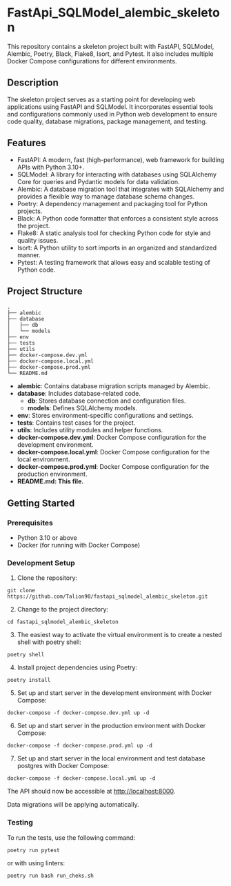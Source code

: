 # FastApi_SQLModel_alembic_skeleton

This repository contains a skeleton project built with FastAPI, SQLModel, Alembic, Poetry, Black, Flake8, Isort, and Pytest. It also includes multiple Docker Compose configurations for different environments.

## Description

The skeleton project serves as a starting point for developing web applications using FastAPI and SQLModel. It incorporates essential tools and configurations commonly used in Python web development to ensure code quality, database migrations, package management, and testing.

## Features

- FastAPI: A modern, fast (high-performance), web framework for building APIs with Python 3.10+.
- SQLModel: A library for interacting with databases using SQLAlchemy Core for queries and Pydantic models for data validation.
- Alembic: A database migration tool that integrates with SQLAlchemy and provides a flexible way to manage database schema changes.
- Poetry: A dependency management and packaging tool for Python projects.
- Black: A Python code formatter that enforces a consistent style across the project.
- Flake8: A static analysis tool for checking Python code for style and quality issues.
- Isort: A Python utility to sort imports in an organized and standardized manner.
- Pytest: A testing framework that allows easy and scalable testing of Python code.

## Project Structure

```
.
├── alembic
├── database
│   ├── db
│   └── models
├── env
├── tests
├── utils
├── docker-compose.dev.yml
├── docker-compose.local.yml
├── docker-compose.prod.yml
└── README.md
```

- **alembic**: Contains database migration scripts managed by Alembic.
- **database**: Includes database-related code.
  - **db**: Stores database connection and configuration files.
  - **models**: Defines SQLAlchemy models.
- **env**: Stores environment-specific configurations and settings.
- **tests**: Contains test cases for the project.
- **utils**: Includes utility modules and helper functions.
- **docker-compose.dev.yml**: Docker Compose configuration for the development environment.
- **docker-compose.local.yml**: Docker Compose configuration for the local environment.
- **docker-compose.prod.yml**: Docker Compose configuration for the production environment.
- **README.md: This file.**

## Getting Started

### Prerequisites

- Python 3.10 or above
- Docker (for running with Docker Compose)

### Development Setup

1. Clone the repository:

```shell
git clone https://github.com/Talion90/fastapi_sqlmodel_alembic_skeleton.git
```

2. Change to the project directory:

```shell
cd fastapi_sqlmodel_alembic_skeleton
```

3. The easiest way to activate the virtual environment is to create a nested shell with poetry shell:

```shell
poetry shell
```

4. Install project dependencies using Poetry:

```shell
poetry install
```

5. Set up and start server in the development environment with Docker Compose:

```shell
docker-compose -f docker-compose.dev.yml up -d
```

6. Set up and start server in the production environment with Docker Compose:

```shell
docker-compose -f docker-compose.prod.yml up -d
```


7. Set up and start server in the local environment and test database postgres with Docker Compose:

```shell
docker-compose -f docker-compose.local.yml up -d
```
The API should now be accessible at [http://localhost:8000](http://localhost:8000).

Data migrations will be applying automatically.

### Testing

To run the tests, use the following command:

```shell
poetry run pytest
```

or with using linters:

```shell
poetry run bash run_cheks.sh
```